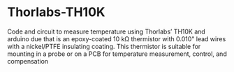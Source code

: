 # Thorlabs-TH10K
Code and circuit to measure temperature using Thorlabs’ TH10K and arduino due that is an epoxy-coated 10 kΩ thermistor with 0.010" lead wires with a nickel/PTFE insulating coating. This thermistor is suitable for mounting in a probe or on a PCB for temperature measurement, control, and compensation


